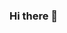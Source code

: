 ### Hi there 👋

<!--
**raquelcatelan/RaquelCatelan** is a ✨ _special_ ✨ repository because its `README.md` (this file) appears on your GitHub profile.

Sou produtora audiovisual e agora desenvolvedora front-end, formada pelo Bootcamp da {reprograma}.

Sempre fui apaixonada pela área de TI e acredito que as formações que eu tive me despertaram essa vontade de me tornar Desenvolvedora.
Logo procurei um curso que me preparasse para isso e encontrei a {reprograma} que me trouxe muito mais, intensificou ainda mais as soft skills que eu já tinha como trabalho em equipe, empatia, colaboração , organização e criatividade para resolver problemas, ainda me capacitou a mais algumas, como por exemplo, independência e autonomia em pesquisas e pensar em aplicações que sejam úteis e ajudem a todos, com acessibilidade e diversidade sempre.

Tenho me dedicado a estudar HTML, CSS, JavaScript e ReactJs. E em mobile me interesso muito por React Native e Kotlin através do software Android Studio, muito prático que pretendo aprender mais.

Além disso venho estudando Design UI/UX que me despertou muita curiosidade e tenho vontade de trabalhar com essa área também.
